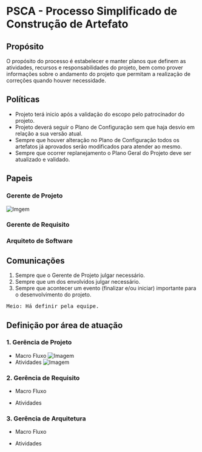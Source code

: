 # PSCA - Processo Simplificado de Construção de Artefato


## Propósito
O propósito do processo é estabelecer e manter planos que definem as atividades, recursos e responsabilidades do projeto, bem como prover informações sobre o andamento do projeto que permitam a realização de correções quando houver necessidade.

## Políticas
- Projeto terá inicio após a validação do escopo pelo patrocinador do projeto.
- Projeto deverá seguir o Plano de Configuração sem que haja desvio em relação a sua versão atual.
- Sempre que houver alteração no Plano de Configuração todos os artefatos já aprovados serão modificados para atender ao mesmo.
- Sempre que ocorrer replanejamento o Plano Geral do Projeto deve ser atualizado e validado.

## Papeis
### Gerente de Projeto
![Imgem](https://github.com/antlisufg/imagens/blob/master/Papel%20Ger.%20Projeto.PNG)

### Gerente de Requisito

### Arquiteto de Software

## Comunicações
1. Sempre que o Gerente de Projeto julgar necessário.
2. Sempre que um dos envolvidos julgar necessário.
3. Sempre que acontecer um evento (finalizar e/ou iniciar) importante para o desenvolvimento do projeto.
<pre>
Meio: Há definir pela equipe.
</pre>

## Definição por área de atuação

### 1. Gerência de Projeto
- Macro Fluxo
![Imagem](https://github.com/antlisufg/imagens/blob/master/Fluxo%20Ger%20Projeto.png)
- Atividades
![Imagem](https://github.com/antlisufg/imagens/blob/master/Atividade%20Ger%20Projet.png)
### 2. Gerência de Requisito
- Macro Fluxo

- Atividades


### 3. Gerência de Arquitetura
- Macro Fluxo

- Atividades


